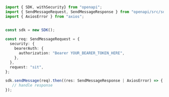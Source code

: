 <!-- Start SDK Example Usage -->
```typescript
import { SDK, withSecurity} from "openapi";
import { SendMessageRequest, SendMessageResponse } from "openapi/src/sdk/models/operations";
import { AxiosError } from "axios";


const sdk = new SDK();
    
const req: SendMessageRequest = {
  security: {
    bearerAuth: {
      authorization: "Bearer YOUR_BEARER_TOKEN_HERE",
    },
  },
  request: "sit",
};

sdk.sendMessage(req).then((res: SendMessageResponse | AxiosError) => {
   // handle response
});
```
<!-- End SDK Example Usage -->